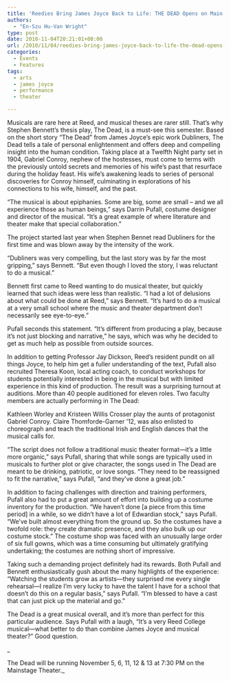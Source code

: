 ```yaml
---
title: 'Reedies Bring James Joyce Back to Life: THE DEAD Opens on Main Stage'
authors: 
  - "En-Szu Hu-Van Wright"
type: post
date: 2010-11-04T20:21:01+00:00
url: /2010/11/04/reedies-bring-james-joyce-back-to-life-the-dead-opens-on-main-stage/
categories:
  - Events
  - Features
tags:
  - arts
  - james joyce
  - performance
  - theater

---
```

Musicals are rare here at Reed, and musical theses are rarer still. That’s why Stephen Bennett’s thesis play, The Dead, is a must-see this semester. Based on the short story “The Dead” from James Joyce’s epic work Dubliners, The Dead tells a tale of personal enlightenment and offers deep and compelling insight into the human condition. Taking place at a Twelfth Night party set in 1904, Gabriel Conroy, nephew of the hostesses, must come to terms with the previously untold secrets and memories of his wife’s past that resurface during the holiday feast. His wife’s awakening leads to series of personal discoveries for Conroy himself, culminating in explorations of his connections to his wife, himself, and the past.

“The musical is about epiphanies. Some are big, some are small &#8211; and we all experience those as human beings,” says Darrin Pufall, costume designer and director of the musical. “It’s a great example of where literature and theater make that special collaboration.”

The project started last year when Stephen Bennet read Dubliners for the first time and was blown away by the intensity of the work.

“Dubliners was very compelling, but the last story was by far the most gripping,” says Bennett. “But even though I loved the story, I was reluctant to do a musical.”

Bennett first came to Reed wanting to do musical theater, but quickly learned that such ideas were less than realistic. “I had a lot of delusions about what could be done at Reed,” says Bennett. “It’s hard to do a musical at a very small school where the music and theater department don’t necessarily see eye-to-eye.”

Pufall seconds this statement. “It’s different from producing a play, because it’s not just blocking and narrative,” he says, which was why he decided to get as much help as possible from outside sources.

In addition to getting Professor Jay Dickson, Reed’s resident pundit on all things Joyce, to help him get a fuller understanding of the text, Pufall also recruited Theresa Koon, local acting coach, to conduct workshops for students potentially interested in being in the musical but with limited experience in this kind of production. The result was a surprising turnout at auditions. More than 40 people auditioned for eleven roles. Two faculty members are actually performing in The Dead:

Kathleen Worley and Kristeen Willis Crosser play the aunts of protagonist Gabriel Conroy. Claire Thomforde-Garner ’12, was also enlisted to choreograph and teach the traditional Irish and English dances that the musical calls for.

“The script does not follow a traditional music theater format—it’s a little more organic,” says Pufall, sharing that while songs are typically used in musicals to further plot or give character, the songs used in The Dead are meant to be drinking, patriotic, or love songs. “They need to be reassigned to fit the narrative,” says Pufall, “and they’ve done a great job.”

In addition to facing challenges with direction and training performers, Pufall also had to put a great amount of effort into building up a costume inventory for the production. “We haven’t done [a piece from this time period] in a while, so we didn’t have a lot of Edwardian stock,” says Pufall. “We’ve built almost everything from the ground up. So the costumes have a twofold role: they create dramatic presence, and they also bulk up our costume stock.” The costume shop was faced with an unusually large order of six full gowns, which was a time consuming but ultimately gratifying undertaking; the costumes are nothing short of impressive.

Taking such a demanding project definitely had its rewards. Both Pufall and Bennett enthusiastically gush about the many highlights of the experience: “Watching the students grow as artists—they surprised me every single rehearsal—I realize I’m very lucky to have the talent I have for a school that doesn’t do this on a regular basis,” says Pufall. “I’m blessed to have a cast that can just pick up the material and go.”

The Dead is a great musical overall, and it’s more than perfect for this particular audience. Says Pufall with a laugh, “It’s a very Reed College musical—what better to do than combine James Joyce and musical theater?” Good question.

_
  
The Dead will be running November 5, 6, 11, 12 & 13 at 7:30 PM on the Mainstage Theater._